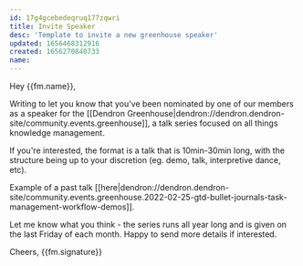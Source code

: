 ```yaml
---
id: 17g4gcebedeqruq177zqwri
title: Invite Speaker
desc: 'Template to invite a new greenhouse speaker'
updated: 1656468312916
created: 1656270840733
name: 
---
```


Hey {{fm.name}},

Writing to let you know that you've been nominated by one of our members as a speaker for the [[Dendron Greenhouse|dendron://dendron.dendron-site/community.events.greenhouse]], a talk series focused on all things knowledge management. 

<!-- PERSONALIZED STATEMENT -->

If you're interested, the format is a talk that is 10min-30min long, with the structure being up to your discretion (eg. demo, talk, interpretive dance, etc).

Example of a past talk [[here|dendron://dendron.dendron-site/community.events.greenhouse.2022-02-25-gtd-bullet-journals-task-management-workflow-demos]].

Let me know what you think - the series runs all year long and is given on the last Friday of each month.  Happy to send more details if interested.

Cheers,
{{fm.signature}}


